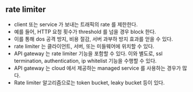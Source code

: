 ## rate limiter
- client 또는 service 가 보내는 트래픽의 rate 를 제한한다.
- 예를 들어, HTTP 요청 횟수가 threshold 를 넘을 경우 block 한다.
- 이를 통해 dos 공격 방지, 비용 절감, 서버 과부하 방지 효과를 얻을 수 있다.
- rate limiter 는 클라이언트, 서버, 또는 미들웨어에 위치할 수 있다.
- API gateway 는 rate limiter 기능을 포함할 수 있다. 이와 별도로, ssl termination, authentication, ip whitelist 기능을 수행할 수 있다.
- API gateway 는 cloud 에서 제공하는 managed service 를 사용하는 경우가 많다.
- Rate limiter 알고리즘으로는 token bucket, leaky bucket 등이 있다.
